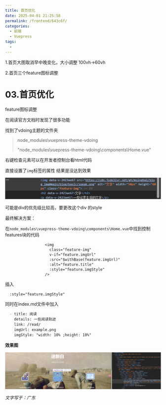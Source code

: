 ```yaml
---
title: 首页优化
date: 2025-04-01 21:25:58
permalink: /frontend/643c6f/
categories:
  - 前端
  - Vuepress
tags:
  - 
---
```


1.首页大图取消早中晚变化，大小调整 100vh->60vh

2.首页三个feature图标调整

<!-- more -->   

# 03.首页优化

feature图标调整

在阅读官方文档时发现了很多功能

找到了vdoing主题的文件夹

> node_modules\vuepress-theme-vdoing
>
> "node_modules\vuepress-theme-vdoing\components\Home.vue"

 右键检查元素可以在开发者控制台看html代码

直接设置了`img`标签的属性 结果是没达到效果

![image-20250401230233252](../../.vuepress/public/blog_images/image-20250401230233252.png)

可能是div的优先级比较高，要更改这个div 的style

最终解决方案：

在`node_modules\vuepress-theme-vdoing\components\Home.vue`中找到控制features块的代码

```vue
                  <img
                    class="feature-img"
                    v-if="feature.imgUrl"
                    :src="$withBase(feature.imgUrl)"
                    :alt="feature.title"
                    :style="feature.imgStyle"
                  />
```

插入

```vue
  :style="feature.imgStyle"
```

同时在index.md文件中加入

```markdown
  - title: 阅读
    details: 一些阅读轨迹
    link: /read/
    imgUrl: example.png
    imgStyle: "width: 10% ;height: 10%"
```

**效果图**

![image-20250401232448155](../../.vuepress/public/blog_images/image-20250401232448155.png)

*文字写于：广东*